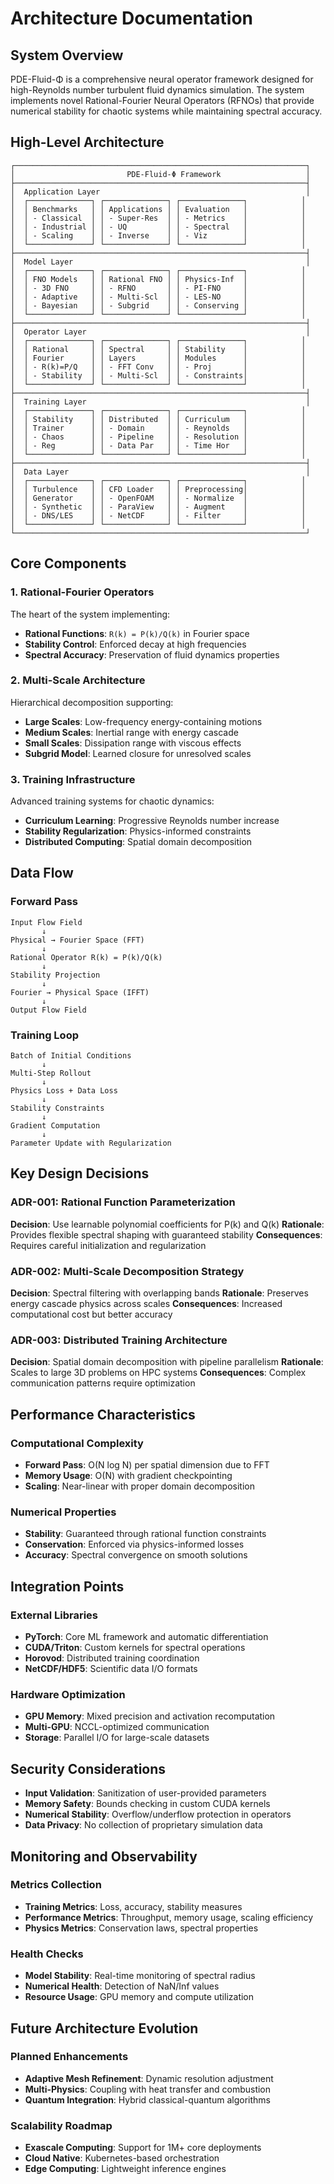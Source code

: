 # Architecture Documentation

## System Overview

PDE-Fluid-Φ is a comprehensive neural operator framework designed for high-Reynolds number turbulent fluid dynamics simulation. The system implements novel Rational-Fourier Neural Operators (RFNOs) that provide numerical stability for chaotic systems while maintaining spectral accuracy.

## High-Level Architecture

```
┌─────────────────────────────────────────────────────────────────┐
│                         PDE-Fluid-Φ Framework                   │
├─────────────────────────────────────────────────────────────────┤
│  Application Layer                                              │
│  ┌──────────────┐ ┌──────────────┐ ┌──────────────┐            │
│  │ Benchmarks   │ │ Applications │ │ Evaluation   │            │
│  │ - Classical  │ │ - Super-Res  │ │ - Metrics    │            │
│  │ - Industrial │ │ - UQ         │ │ - Spectral   │            │
│  │ - Scaling    │ │ - Inverse    │ │ - Viz        │            │
│  └──────────────┘ └──────────────┘ └──────────────┘            │
├─────────────────────────────────────────────────────────────────┤
│  Model Layer                                                    │
│  ┌──────────────┐ ┌──────────────┐ ┌──────────────┐            │
│  │ FNO Models   │ │ Rational FNO │ │ Physics-Inf  │            │
│  │ - 3D FNO     │ │ - RFNO       │ │ - PI-FNO     │            │
│  │ - Adaptive   │ │ - Multi-Scl  │ │ - LES-NO     │            │
│  │ - Bayesian   │ │ - Subgrid    │ │ - Conserving │            │
│  └──────────────┘ └──────────────┘ └──────────────┘            │
├─────────────────────────────────────────────────────────────────┤
│  Operator Layer                                                 │
│  ┌──────────────┐ ┌──────────────┐ ┌──────────────┐            │
│  │ Rational     │ │ Spectral     │ │ Stability    │            │
│  │ Fourier      │ │ Layers       │ │ Modules      │            │
│  │ - R(k)=P/Q   │ │ - FFT Conv   │ │ - Proj       │            │
│  │ - Stability  │ │ - Multi-Scl  │ │ - Constraints│            │
│  └──────────────┘ └──────────────┘ └──────────────┘            │
├─────────────────────────────────────────────────────────────────┤
│  Training Layer                                                 │
│  ┌──────────────┐ ┌──────────────┐ ┌──────────────┐            │
│  │ Stability    │ │ Distributed  │ │ Curriculum   │            │
│  │ Trainer      │ │ - Domain     │ │ - Reynolds   │            │
│  │ - Chaos      │ │ - Pipeline   │ │ - Resolution │            │
│  │ - Reg        │ │ - Data Par   │ │ - Time Hor   │            │
│  └──────────────┘ └──────────────┘ └──────────────┘            │
├─────────────────────────────────────────────────────────────────┤
│  Data Layer                                                     │
│  ┌──────────────┐ ┌──────────────┐ ┌──────────────┐            │
│  │ Turbulence   │ │ CFD Loader   │ │ Preprocessing│            │
│  │ Generator    │ │ - OpenFOAM   │ │ - Normalize  │            │
│  │ - Synthetic  │ │ - ParaView   │ │ - Augment    │            │
│  │ - DNS/LES    │ │ - NetCDF     │ │ - Filter     │            │
│  └──────────────┘ └──────────────┘ └──────────────┘            │
└─────────────────────────────────────────────────────────────────┘
```

## Core Components

### 1. Rational-Fourier Operators

The heart of the system implementing:
- **Rational Functions**: `R(k) = P(k)/Q(k)` in Fourier space
- **Stability Control**: Enforced decay at high frequencies
- **Spectral Accuracy**: Preservation of fluid dynamics properties

### 2. Multi-Scale Architecture

Hierarchical decomposition supporting:
- **Large Scales**: Low-frequency energy-containing motions
- **Medium Scales**: Inertial range with energy cascade
- **Small Scales**: Dissipation range with viscous effects
- **Subgrid Model**: Learned closure for unresolved scales

### 3. Training Infrastructure

Advanced training systems for chaotic dynamics:
- **Curriculum Learning**: Progressive Reynolds number increase
- **Stability Regularization**: Physics-informed constraints
- **Distributed Computing**: Spatial domain decomposition

## Data Flow

### Forward Pass
```
Input Flow Field
       ↓
Physical → Fourier Space (FFT)
       ↓
Rational Operator R(k) = P(k)/Q(k)
       ↓
Stability Projection
       ↓
Fourier → Physical Space (IFFT)
       ↓
Output Flow Field
```

### Training Loop
```
Batch of Initial Conditions
       ↓
Multi-Step Rollout
       ↓
Physics Loss + Data Loss
       ↓
Stability Constraints
       ↓
Gradient Computation
       ↓
Parameter Update with Regularization
```

## Key Design Decisions

### ADR-001: Rational Function Parameterization
**Decision**: Use learnable polynomial coefficients for P(k) and Q(k)
**Rationale**: Provides flexible spectral shaping with guaranteed stability
**Consequences**: Requires careful initialization and regularization

### ADR-002: Multi-Scale Decomposition Strategy
**Decision**: Spectral filtering with overlapping bands
**Rationale**: Preserves energy cascade physics across scales
**Consequences**: Increased computational cost but better accuracy

### ADR-003: Distributed Training Architecture
**Decision**: Spatial domain decomposition with pipeline parallelism
**Rationale**: Scales to large 3D problems on HPC systems
**Consequences**: Complex communication patterns require optimization

## Performance Characteristics

### Computational Complexity
- **Forward Pass**: O(N log N) per spatial dimension due to FFT
- **Memory Usage**: O(N) with gradient checkpointing
- **Scaling**: Near-linear with proper domain decomposition

### Numerical Properties
- **Stability**: Guaranteed through rational function constraints
- **Conservation**: Enforced via physics-informed losses
- **Accuracy**: Spectral convergence on smooth solutions

## Integration Points

### External Libraries
- **PyTorch**: Core ML framework and automatic differentiation
- **CUDA/Triton**: Custom kernels for spectral operations
- **Horovod**: Distributed training coordination
- **NetCDF/HDF5**: Scientific data I/O formats

### Hardware Optimization
- **GPU Memory**: Mixed precision and activation recomputation
- **Multi-GPU**: NCCL-optimized communication
- **Storage**: Parallel I/O for large-scale datasets

## Security Considerations

- **Input Validation**: Sanitization of user-provided parameters
- **Memory Safety**: Bounds checking in custom CUDA kernels
- **Numerical Stability**: Overflow/underflow protection in operators
- **Data Privacy**: No collection of proprietary simulation data

## Monitoring and Observability

### Metrics Collection
- **Training Metrics**: Loss, accuracy, stability measures
- **Performance Metrics**: Throughput, memory usage, scaling efficiency
- **Physics Metrics**: Conservation laws, spectral properties

### Health Checks
- **Model Stability**: Real-time monitoring of spectral radius
- **Numerical Health**: Detection of NaN/Inf values
- **Resource Usage**: GPU memory and compute utilization

## Future Architecture Evolution

### Planned Enhancements
- **Adaptive Mesh Refinement**: Dynamic resolution adjustment
- **Multi-Physics**: Coupling with heat transfer and combustion
- **Quantum Integration**: Hybrid classical-quantum algorithms

### Scalability Roadmap
- **Exascale Computing**: Support for 1M+ core deployments
- **Cloud Native**: Kubernetes-based orchestration
- **Edge Computing**: Lightweight inference engines